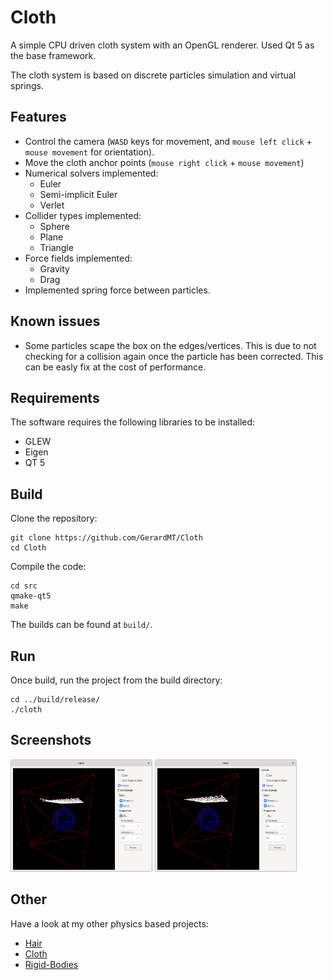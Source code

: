 # Cloth
A simple CPU driven cloth system with an OpenGL renderer. Used Qt 5 as the base framework.

The cloth system is based on discrete particles simulation and virtual springs.

## Features
- Control the camera (`WASD` keys for movement, and `mouse left click` + `mouse movement` for orientation).
- Move the cloth anchor points (`mouse right click` + `mouse movement`)
- Numerical solvers implemented:
	- Euler
	- Semi-implicit Euler
	- Verlet
- Collider types implemented:
	- Sphere
	- Plane
	- Triangle
- Force fields implemented:
	- Gravity
	- Drag
- Implemented spring force between particles.

## Known issues
- Some particles scape the box on the edges/vertices. This is due to not checking for a collision again once the particle has been corrected. This can be easly fix at the cost of performance.

## Requirements
The software requires the following libraries to be installed:
- GLEW
- Eigen
- QT 5

## Build
Clone the repository:

	git clone https://github.com/GerardMT/Cloth
	cd Cloth

Compile the code:

    cd src
    qmake-qt5
    make

The builds can be found at `build/`.

## Run
Once build, run the project from the build directory:

	cd ../build/release/
	./cloth

## Screenshots
<img src="docs/screenshots/fixed.gif" alt="Fixed" width="45%"> <img src="docs/screenshots/no_fixed.gif" alt="No fixed" width="45%">

## Other
Have a look at my other physics based projects:
- [Hair](https://github.com/GerardMT/Hair)
- [Cloth](https://github.com/GerardMT/Cloth)
- [Rigid-Bodies](https://github.com/GerardMT/Rigid-Bodies)